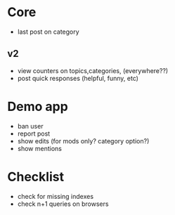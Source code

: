 # Core

* last post on category

## v2

* view counters on topics,categories, (everywhere??)
* post quick responses (helpful, funny, etc)

# Demo app

* ban user
* report post
* show edits (for mods only? category option?)
* show mentions

# Checklist

* check for missing indexes
* check n+1 queries on browsers


